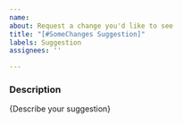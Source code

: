 ```yaml
---
name: 
about: Request a change you'd like to see
title: "[#SomeChanges Suggestion]"
labels: Suggestion
assignees: ''

---
```


### Description
{Describe your suggestion}
